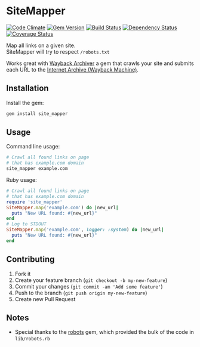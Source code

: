 # SiteMapper

[![Code Climate](https://codeclimate.com/github/buren/site_mapper.png)](https://codeclimate.com/github/buren/site_mapper)
[![Gem Version](https://badge.fury.io/rb/site_mapper.svg)](http://badge.fury.io/rb/site_mapper)
[![Build Status](https://travis-ci.org/buren/site_mapper.svg?branch=master)](https://travis-ci.org/buren/site_mapper)
[![Dependency Status](https://gemnasium.com/buren/site_mapper.svg)](https://gemnasium.com/buren/site_mapper)
[![Coverage Status](https://img.shields.io/coveralls/buren/site_mapper.svg)](https://coveralls.io/r/buren/site_mapper)

Map all links on a given site.  
SiteMapper will try to respect `/robots.txt`

Works great with [Wayback Archiver](https://github.com/buren/wayback_archiver) a gem that crawls your site and submits each URL to the [Internet Archive (Wayback Machine)](https://archive.org/web/).

## Installation
Install the gem:

```bash
gem install site_mapper
```

## Usage

Command line usage:

```bash
# Crawl all found links on page
# that has example.com domain
site_mapper example.com
```

Ruby usage:

```ruby
# Crawl all found links on page
# that has example.com domain
require 'site_mapper'
SiteMapper.map('example.com') do |new_url|
  puts "New URL found: #{new_url}"
end
# Log to STDOUT
SiteMapper.map('example.com', logger: :system) do |new_url|
  puts "New URL found: #{new_url}"
end
```

## Contributing

1. Fork it
2. Create your feature branch (`git checkout -b my-new-feature`)
3. Commit your changes (`git commit -am 'Add some feature'`)
4. Push to the branch (`git push origin my-new-feature`)
5. Create new Pull Request

## Notes

* Special thanks to the [robots](https://rubygems.org/gems/robots) gem, which provided the bulk of the code in `lib/robots.rb`
